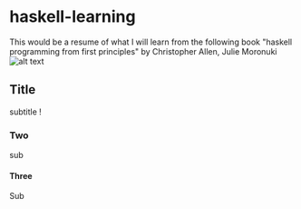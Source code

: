 # haskell-learning
This would be a resume of what I will learn from the following book "haskell programming from first principles" by Christopher Allen, Julie Moronuki 
![alt text](haskell-learning/images/cover-haskell-book.jpg) 
## Title
subtitle !
### Two
sub

#### Three
Sub
